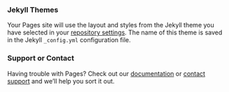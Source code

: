 
### Jekyll Themes

Your Pages site will use the layout and styles from the Jekyll theme you have selected in your [repository settings](https://github.com/lojithv/Machine-Learing-Practicles/settings/pages). The name of this theme is saved in the Jekyll `_config.yml` configuration file.

### Support or Contact

Having trouble with Pages? Check out our [documentation](https://docs.github.com/categories/github-pages-basics/) or [contact support](https://support.github.com/contact) and we’ll help you sort it out.
